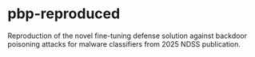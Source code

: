 # pbp-reproduced
Reproduction of the novel fine-tuning defense solution against backdoor poisoning attacks for malware classifiers from 2025 NDSS publication.
